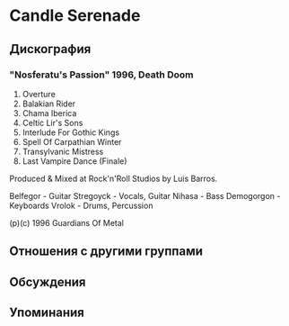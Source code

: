 # Candle Serenade



## Дискография

### "Nosferatu's Passion" 1996, Death Doom

1. Overture
2. Balakian Rider
3. Chama Iberica
4. Celtic Lir's Sons
5. Interlude For Gothic Kings
6. Spell Of Carpathian Winter
7. Transylvanic Mistress
8. Last Vampire Dance (Finale)

Produced & Mixed at Rock'n'Roll  Studios by Luis Barros.

Belfegor - Guitar
Stregoyck - Vocals, Guitar
Nihasa - Bass
Demogorgon - Keyboards
Vrolok - Drums, Percussion

 (p)(c) 1996 Guardians Of Metal


## Отношения с другими группами


## Обсуждения


## Упоминания

